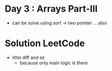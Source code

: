 # Day 3 : Arrays Part-III

- can be solve using sort -> two pointer ... also

# Solution LeetCode

- little diff and ez
  - because only main logic is there
